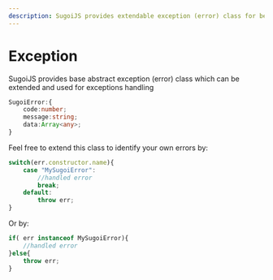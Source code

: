 ```yaml
---
description: SugoiJS provides extendable exception (error) class for better error handling.
---
```


# Exception

SugoiJS provides base abstract exception \(error\) class which can be extended and used for exceptions handling

```typescript
SugoiError:{
    code:number;
    message:string;
    data:Array<any>;
}
```

Feel free to extend this class to identify your own errors by:

```typescript
switch(err.constructor.name){
    case "MySugoiError":
        //handled error
        break;
    default:
        throw err;
}
```

Or by:

```typescript
if( err instanceof MySugoiError){
    //handled error
}else{
    throw err;
}
```

